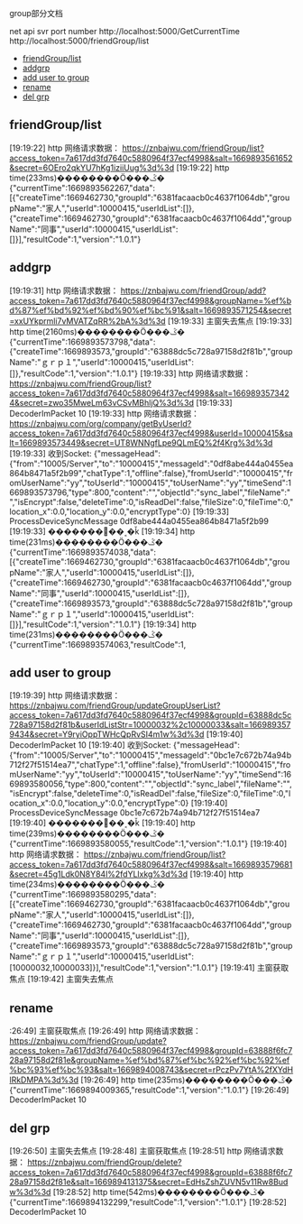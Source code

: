 group部分文档


net api svr port number
http://localhost:5000/GetCurrentTime
http://localhost:5000/friendGroup/list


<!-- TOC -->

- [friendGroup/list](#friendgrouplist)
- [addgrp](#addgrp)
- [add user to group](#add-user-to-group)
- [rename](#rename)
- [del grp](#del-grp)

<!-- /TOC -->
 
 ## friendGroup/list
[19:19:22] http 网络请求数据： https://znbajwu.com/friendGroup/list?access_token=7a617dd3fd7640c5880964f37ecf4998&salt=1669893561652&secret=6OEro2qkYU7hKg1iziiUug%3d%3d
[19:19:22] http time(233ms)��������Ӧ���ݣ� {"currentTime":1669893562267,"data":[{"createTime":1669462730,"groupId":"6381facaacb0c4637f1064db","groupName":"家人","userId":10000415,"userIdList":[]},{"createTime":1669462730,"groupId":"6381facaacb0c4637f1064dd","groupName":"同事","userId":10000415,"userIdList":[]}],"resultCode":1,"version":"1.0.1"}


## addgrp
[19:19:31] http 网络请求数据： https://znbajwu.com/friendGroup/add?access_token=7a617dd3fd7640c5880964f37ecf4998&groupName=%ef%bd%87%ef%bd%92%ef%bd%90%ef%bc%91&salt=1669893571254&secret=xxUYkprmli7vMVATZqRR%2bA%3d%3d
[19:19:33] 主窗失去焦点
[19:19:33] http time(2160ms)��������Ӧ���ݣ� {"currentTime":1669893573798,"data":{"createTime":1669893573,"groupId":"63888dc5c728a97158d2f81b","groupName":"ｇｒｐ１","userId":10000415,"userIdList":[]},"resultCode":1,"version":"1.0.1"}
[19:19:33] http 网络请求数据： https://znbajwu.com/friendGroup/list?access_token=7a617dd3fd7640c5880964f37ecf4998&salt=1669893573424&secret=zwo35MweLm63vCSvMBhljQ%3d%3d
[19:19:33] DecoderImPacket  10
[19:19:33] http 网络请求数据： https://znbajwu.com/org/company/getByUserId?access_token=7a617dd3fd7640c5880964f37ecf4998&userId=10000415&salt=1669893573449&secret=UT8WNNgfLpe9QLmEQ%2f4Krg%3d%3d
[19:19:33] 收到Socket: {"messageHead":{"from":"10005/Server","to":"10000415","messageId":"0df8abe444a0455ea864b8471a5f2b99","chatType":1,"offline":false},"fromUserId":"10000415","fromUserName":"yy","toUserId":"10000415","toUserName":"yy","timeSend":1669893573796,"type":800,"content":"","objectId":"sync_label","fileName":"","isEncrypt":false,"deleteTime":0,"isReadDel":false,"fileSize":0,"fileTime":0,"location_x":0.0,"location_y":0.0,"encryptType":0}
[19:19:33] ProcessDeviceSyncMessage  0df8abe444a0455ea864b8471a5f2b99
[19:19:33] �������޸��˱�ǩ
[19:19:34] http time(231ms)��������Ӧ���ݣ� {"currentTime":1669893574038,"data":[{"createTime":1669462730,"groupId":"6381facaacb0c4637f1064db","groupName":"家人","userId":10000415,"userIdList":[]},{"createTime":1669462730,"groupId":"6381facaacb0c4637f1064dd","groupName":"同事","userId":10000415,"userIdList":[]},{"createTime":1669893573,"groupId":"63888dc5c728a97158d2f81b","groupName":"ｇｒｐ１","userId":10000415,"userIdList":[]}],"resultCode":1,"version":"1.0.1"}
[19:19:34] http time(231ms)��������Ӧ���ݣ� {"currentTime":1669893574063,"resultCode":1,

## add user to group
[19:19:39] http 网络请求数据： https://znbajwu.com/friendGroup/updateGroupUserList?access_token=7a617dd3fd7640c5880964f37ecf4998&groupId=63888dc5c728a97158d2f81b&userIdListStr=10000032%2c10000033&salt=1669893579434&secret=Y9ryiOppTWHcQpRvSI4m1w%3d%3d
[19:19:40] DecoderImPacket  10
[19:19:40] 收到Socket: {"messageHead":{"from":"10005/Server","to":"10000415","messageId":"0bc1e7c672b74a94b712f27f51514ea7","chatType":1,"offline":false},"fromUserId":"10000415","fromUserName":"yy","toUserId":"10000415","toUserName":"yy","timeSend":1669893580056,"type":800,"content":"","objectId":"sync_label","fileName":"","isEncrypt":false,"deleteTime":0,"isReadDel":false,"fileSize":0,"fileTime":0,"location_x":0.0,"location_y":0.0,"encryptType":0}
[19:19:40] ProcessDeviceSyncMessage  0bc1e7c672b74a94b712f27f51514ea7
[19:19:40] �������޸��˱�ǩ
[19:19:40] http time(239ms)��������Ӧ���ݣ� {"currentTime":1669893580055,"resultCode":1,"version":"1.0.1"}
[19:19:40] http 网络请求数据： https://znbajwu.com/friendGroup/list?access_token=7a617dd3fd7640c5880964f37ecf4998&salt=1669893579681&secret=45g1Ldk0N8Y84l%2fdYLlxkg%3d%3d
[19:19:40] http time(234ms)��������Ӧ���ݣ� {"currentTime":1669893580295,"data":[{"createTime":1669462730,"groupId":"6381facaacb0c4637f1064db","groupName":"家人","userId":10000415,"userIdList":[]},{"createTime":1669462730,"groupId":"6381facaacb0c4637f1064dd","groupName":"同事","userId":10000415,"userIdList":[]},{"createTime":1669893573,"groupId":"63888dc5c728a97158d2f81b","groupName":"ｇｒｐ１","userId":10000415,"userIdList":[10000032,10000033]}],"resultCode":1,"version":"1.0.1"}
[19:19:41] 主窗获取焦点
[19:19:42] 主窗失去焦点


## rename 

:26:49] 主窗获取焦点
[19:26:49] http 网络请求数据： https://znbajwu.com/friendGroup/update?access_token=7a617dd3fd7640c5880964f37ecf4998&groupId=63888f6fc728a97158d2f81e&groupName=%ef%bd%87%ef%bc%92%ef%bc%92%ef%bc%93%ef%bc%93&salt=1669894008743&secret=rPczPv7YtA%2fXYdHlRkDMPA%3d%3d
[19:26:49] http time(235ms)��������Ӧ���ݣ� {"currentTime":1669894009365,"resultCode":1,"version":"1.0.1"}
[19:26:49] DecoderImPacket  10

## del grp

[19:26:50] 主窗失去焦点
[19:28:48] 主窗获取焦点
[19:28:51] http 网络请求数据： https://znbajwu.com/friendGroup/delete?access_token=7a617dd3fd7640c5880964f37ecf4998&groupId=63888f6fc728a97158d2f81e&salt=1669894131375&secret=EdHsZshZUVN5v11Rw8Budw%3d%3d
[19:28:52] http time(542ms)��������Ӧ���ݣ� {"currentTime":1669894132299,"resultCode":1,"version":"1.0.1"}
[19:28:52] DecoderImPacket  10